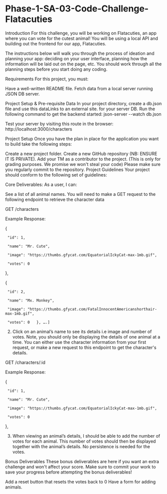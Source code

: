 # Phase-1-SA-03-Code-Challenge-Flatacuties
Introduction
For this challenge, you will be working on Flatacuties, an app where you can vote for the cutest animal! You will be using a local API and building out the frontend for our app, Flatacuties.

The instructions below will walk you through the process of ideation and planning your app: deciding on your user interface, planning how the information will be laid out on the page, etc. You should work through all the planning steps before you start doing any coding.

Requirements
For this project, you must:

Have a well-written README file.
Fetch data from a local server running JSON DB server.
 

Project Setup & Pre-requisite Data
In your project directory, create a db.json file and use this dataLinks to an external site. for your server DB.
Run the following command to get the backend started:
          json-server --watch db.json

Test your server by visiting this route in the browser:
          http://localhost:3000/characters

Project Setup
Once you have the plan in place for the application you want to build take the following steps:

Create a new project folder.
Create a new GitHub repository (NB: ENSURE IT IS PRIVATE).
Add your TM as a contributor to the project. (This is only for grading purposes. We promise we won't steal your code)
Please make sure you regularly commit to the repository.
Project Guidelines
Your project should conform to the following set of guidelines:

Core Deliverables:
As a user, I can:

See a list of all animal names. You will need to make a GET request to the following endpoint to retrieve the character data
 

 GET /characters

 Example Response:

   {

     "id": 1,

     "name": "Mr. Cute",

     "image": "https://thumbs.gfycat.com/EquatorialIckyCat-max-1mb.gif",

     "votes": 0

   },

   {

     "id": 2,

     "name": "Mx. Monkey",

     "image": "https://thumbs.gfycat.com/FatalInnocentAmericanshorthair-max-1mb.gif",

     "votes": 0   }, ….]


 

2. Click on an animal’s name to see its details i.e image and number of votes. Note, you should only be displaying the details of one animal at a time. You can either use the character information from your first request, or make a new request to this endpoint to get the character's details.

 

GET /characters/:id

Example Response: 

{

     "id": 1,

     "name": "Mr. Cute",

     "image": "https://thumbs.gfycat.com/EquatorialIckyCat-max-1mb.gif",

     "votes": 0

   },


 

3.  When viewing an animal’s details, I should be able to add the number of votes for each animal. This number of votes should then be displayed together with the animal’s details. No persistence is needed for the votes.

 

Bonus Deliverables
These bonus deliverables are here if you want an extra challenge and won't affect your score. Make sure to commit your work to save your progress before attempting the bonus deliverables!

Add a reset button that resets the votes back to 0
Have a form for adding animals.